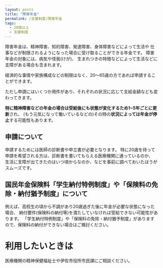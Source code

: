 ```yaml
---
layout: posts
title: "障害年金"
permalink: /支援制度/障害年金
tags:
  - 20歳以上
  - 支援制度
---
```


障害年金は、精神障害、知的障害、発達障害、身体障害などによって生活や
仕事などが制限されるようになった場合に受け取ることができる年金です。
障害年金の対象には、病気や怪我(けが)、
生まれつきの特徴などによって生活などに支障がある場合も含まれます。

経済的な事情や家族構成などの制限はなく、20～65歳の方であれば申請することができます。

ただし申請にはいくつか用件があり、それぞれの状況に応じて支給金額なども変わってきます。

**特に精神障害などの年金の場合は受給後にも状態が変化するため1~5年ごとに更新**され、
(もう元気になって働いているなどの)その時の**状況によっては年金が停止**する可能性もあります。

## 申請について
申請するためには医師の診断書や申立書が必要となります。
特に20歳を待って申請を希望される方は、診断書を書いてもらえる医療機関に通っているのか、
生活に支障が出てきたのはいつ頃からなのか、などを事前に調べておいたほうがスムーズです。

## 国民年金保険料「学生納付特例制度」や「保険料の免除・納付猶予制度」について
例えば、高校生の頃から不調があり20歳過ぎた後に年金が必要な状態になった場合、
納付要件(保険料の納付等)を満たしていなければ受給できない可能性があります。
「学生納付特例制度」や「保険料の免除・納付猶予制度」がありますので、保険料の納付ができない場合はご検討ください。

# 利用したいときは
医療機関の精神保健福祉士や伊佐市役所市民課にご相談ください。

